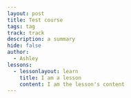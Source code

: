 ```yaml
---
layout: post
title: Test course
tags: tag
track: track
description: a summary
hide: false
author:
  - Ashley
lessons:
  - lessonlayout: learn
    title: I am a lesson
    content: I am the lesson's content
---
```

